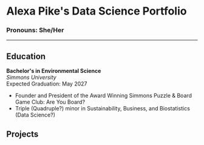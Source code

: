 # Alexa Pike's Data Science Portfolio
### Pronouns: She/Her
---

## Education

**Bachelor's in Environmental Science**\
*Simmons University*\
Expected Graduation: May 2027

- Founder and President of the Award Winning Simmons Puzzle & Board Game Club: Are You Board?
- Triple (Quadruple?) minor in Sustainability, Business, and Biostatistics (Data Science?)

## Projects

